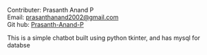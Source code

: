 Contributer: Prasanth Anand P <br>
Email: prasanthanand2002@gmail.com <br>
Git hub: <a href="https://github.com/Prasanth-Anand-P">Prasanth-Anand-P</a>



This is a simple chatbot built using python tkinter, and has mysql for databse
